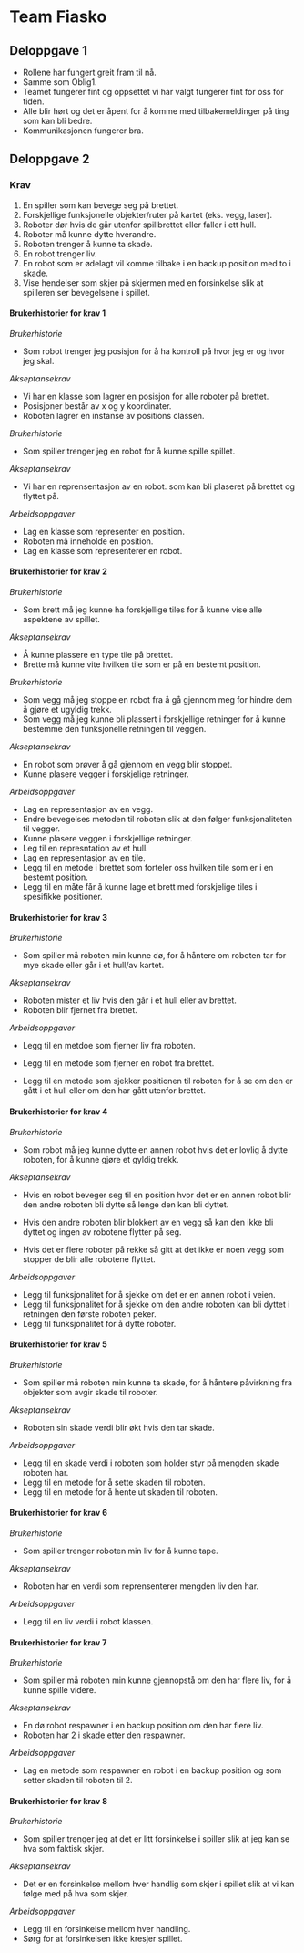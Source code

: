 # Team Fiasko

## Deloppgave 1

*   Rollene har fungert greit fram til nå.
*   Samme som Oblig1.
*   Teamet fungerer fint og oppsettet vi har valgt fungerer fint for oss for tiden.
*   Alle blir hørt og det er åpent for å komme med tilbakemeldinger på ting som kan bli bedre.
*   Kommunikasjonen fungerer bra.

## Deloppgave 2

### Krav
1.   En spiller som kan bevege seg på brettet.
2.   Forskjellige funksjonelle objekter/ruter på kartet (eks. vegg, laser).
3.   Roboter dør hvis de går utenfor spillbrettet eller faller i ett hull.
4.   Roboter må kunne dytte hverandre.
5.   Roboten trenger å kunne ta skade.
6.   En robot trenger liv.
7.   En robot som er ødelagt vil komme tilbake i en backup position med to i skade.
8.   Vise hendelser som skjer på skjermen med en forsinkelse slik at spilleren ser bevegelsene i spillet.

#### Brukerhistorier for krav 1
*Brukerhistorie* 
*   Som robot trenger jeg posisjon for å ha kontroll på hvor jeg er og hvor jeg skal.

*Akseptansekrav*
*   Vi har en klasse som lagrer en posisjon for alle roboter på brettet.
*   Posisjoner består av x og y koordinater.
*   Roboten lagrer en instanse av positions classen.

*Brukerhistorie*
*   Som spiller trenger jeg en robot for å kunne spille spillet.

*Akseptansekrav*
*   Vi har en reprensentasjon av en robot. som kan bli plaseret på brettet og flyttet på.

*Arbeidsoppgaver*
*   Lag en klasse som representer en position.
*   Roboten må inneholde en position.
*   Lag en klasse som representerer en robot.

#### Brukerhistorier for krav 2

*Brukerhistorie*
*   Som brett må jeg kunne ha forskjellige tiles for å kunne vise alle aspektene av spillet.

*Akseptansekrav*
*   Å kunne plassere en type tile på brettet.
*   Brette må kunne vite hvilken tile som er på en bestemt position.

*Brukerhistorie*
*   Som vegg må jeg stoppe en robot fra å gå gjennom meg for hindre dem å gjøre et ugyldig trekk.
*   Som vegg må jeg kunne bli plassert i forskjellige retninger for 
å kunne bestemme den funksjonelle retningen til veggen.

*Akseptansekrav*
*   En robot som prøver å gå gjennom en vegg blir stoppet.
*   Kunne plasere vegger i forskjelige retninger.

*Arbeidsoppgaver*
*   Lag en representasjon av en vegg.
*   Endre bevegelses metoden til roboten slik at den følger funksjonaliteten til vegger.
*   Kunne plasere veggen i forskjellige retninger.
*   Leg til en represntation av et hull.
*   Lag en representasjon av en tile.
*   Legg til en metode i brettet som forteler oss hvilken tile som er i en bestemt position.
*   Legg til en måte får å kunne lage et brett med forskjelige tiles i spesifikke positioner.

#### Brukerhistorier for krav 3

*Brukerhistorie*
*   Som spiller må roboten min kunne dø, for å håntere om roboten tar for mye skade eller går i et hull/av kartet.

*Akseptansekrav*
*   Roboten mister et liv hvis den går i et hull eller av brettet.
*   Roboten blir fjernet fra brettet.

*Arbeidsoppgaver*
*   Legg til en metdoe som fjerner liv fra roboten.

*   Legg til en metode som fjerner en robot fra brettet.

*   Legg til en metode som sjekker positionen til roboten for å se om den er gått i et hull eller om den har gått 
utenfor brettet.

#### Brukerhistorier for krav 4
*Brukerhistorie*
*   Som robot må jeg kunne dytte en annen robot hvis det er lovlig å dytte roboten, for å kunne gjøre et gyldig trekk.

*Akseptansekrav*
*   Hvis en robot beveger seg til en position hvor det er en annen robot blir den andre roboten bli dytte så lenge den 
kan bli dyttet.

*   Hvis den andre roboten blir blokkert av en vegg så kan den ikke bli dyttet og ingen av robotene flytter på seg.

*   Hvis det er flere roboter på rekke så gitt at det ikke er noen vegg som stopper de blir alle robotene flyttet.

*Arbeidsoppgaver*
*   Legg til funksjonalitet for å sjekke om det er en annen robot i veien.
*   Legg til funksjonalitet for å sjekke om den andre roboten kan bli dyttet i retningen den første roboten peker.
*   Legg til funksjonalitet for å dytte roboter.

#### Brukerhistorier for krav 5
*Brukerhistorie*
*   Som spiller må roboten min kunne ta skade, for å håntere påvirkning fra objekter som avgir skade til roboter.

*Akseptansekrav*
*   Roboten sin skade verdi blir økt hvis den tar skade.

*Arbeidsoppgaver*
*   Legg til en skade verdi i roboten som holder styr på mengden skade roboten har.
*   Legg til en metode for å sette skaden til roboten.
*   Legg til en metode for å hente ut skaden til roboten.

#### Brukerhistorier for krav 6
*Brukerhistorie*
*   Som spiller trenger roboten min liv for å kunne tape.

*Akseptansekrav*
*   Roboten har en verdi som reprensenterer mengden liv den har.

*Arbeidsoppgaver*
*   Legg til en liv verdi i robot klassen.

#### Brukerhistorier for krav 7
*Brukerhistorie*
*   Som spiller må roboten min kunne gjennopstå om den har flere liv, for å kunne spille videre.

*Akseptansekrav*
*   En dø robot respawner i en backup position om den har flere liv.
*   Roboten har 2 i skade etter den respawner.

*Arbeidsoppgaver*
*   Lag en metode som respawner en robot i en backup position og som setter skaden til roboten til 2.

#### Brukerhistorier for krav 8
*Brukerhistorie*
*   Som spiller trenger jeg at det er litt forsinkelse i spiller slik at jeg kan se hva som faktisk skjer.

*Akseptansekrav*
*   Det er en forsinkelse mellom hver handlig som skjer i spillet slik at vi kan følge med på hva som skjer.

*Arbeidsoppgaver*
*   Legg til en forsinkelse mellom hver handling.
*   Sørg for at forsinkelsen ikke kresjer spillet.